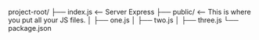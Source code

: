 project-root/
├── index.js               <-- Server Express
├── public/                <-- This is where you put all your JS files.
│   ├── one.js
│   ├── two.js
│   ├── three.js
└── package.json
